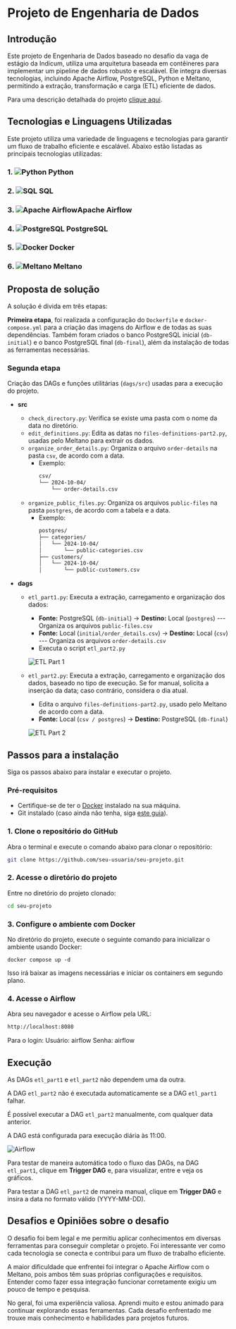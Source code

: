# Projeto de Engenharia de Dados

## Introdução

Este projeto de Engenharia de Dados baseado no desafio da vaga de estágio da Indicum, utiliza uma arquitetura baseada em contêineres para implementar um pipeline de dados robusto e escalável. Ele integra diversas tecnologias, incluindo Apache Airflow, PostgreSQL, Python e Meltano, permitindo a extração, transformação e carga (ETL) eficiente de dados.

Para uma descrição detalhada do projeto [clique aqui](link_para_a_descricao_detalhada).

## Tecnologias e Linguagens Utilizadas

Este projeto utiliza uma variedade de linguagens e tecnologias para garantir um fluxo de trabalho eficiente e escalável. Abaixo estão listadas as principais tecnologias utilizadas:

### 1. ![Python](https://raw.githubusercontent.com/devicons/devicon/master/icons/python/python-original.svg) **Python**
### 2. ![SQL](https://raw.githubusercontent.com/devicons/devicon/master/icons/sql/sql-original.svg) **SQL**
### 3. ![Apache Airflow](https://raw.githubusercontent.com/devicons/devicon/master/icons/apacheairflow/apacheairflow-original.svg)**Apache Airflow**
### 4. ![PostgreSQL](https://raw.githubusercontent.com/devicons/devicon/master/icons/postgresql/postgresql-original.svg) **PostgreSQL**
### 5. ![Docker](https://raw.githubusercontent.com/devicons/devicon/master/icons/docker/docker-original.svg) **Docker**
### 6. ![Meltano](https://raw.githubusercontent.com/meltano/meltano/main/docs/images/logo.png) **Meltano**

## Proposta de solução
A solução é divida em três etapas:

**Primeira etapa**, foi realizada a configuração do `Dockerfile` e `docker-compose.yml` para a criação das imagens do Airflow e de todas as suas dependências. Também foram criados o banco PostgreSQL inicial (`db-initial`) e o banco PostgreSQL final (`db-final`), além da instalação de todas as ferramentas necessárias.

### **Segunda etapa**
Criação das DAGs e funções utilitárias (`dags/src`) usadas para a execução do projeto.

- **src**
  - `check_directory.py`: Verifica se existe uma pasta com o nome da data no diretório.
  - `edit_definitions.py`: Edita as datas no `files-definitions-part2.py`, usadas pelo Meltano para extrair os dados.
  - `organize_order_details.py`: Organiza o arquivo `order-details` na pasta `csv`, de acordo com a data.
    - Exemplo:
      ```bash
      csv/
      └── 2024-10-04/
          └── order-details.csv
      ```
  - `organize_public_files.py`: Organiza os arquivos `public-files` na pasta `postgres`, de acordo com a tabela e a data.
    - Exemplo:
      ```bash
      postgres/
      ├── categories/
      │   └── 2024-10-04/
      │       └── public-categories.csv
      ├── customers/
      │   └── 2024-10-04/
      │       └── public-customers.csv
      ```

- **dags**
  - `etl_part1.py`: Executa a extração, carregamento e organização dos dados:
    - **Fonte:** PostgreSQL (`db-initial`) → **Destino:** Local (`postgres`) --- Organiza os arquivos `public-files.csv`
    - **Fonte:** Local (`initial/order_details.csv`) → **Destino:** Local (`csv`) --- Organiza os arquivos `order-details.csv`
    - Executa o script `etl_part2.py`
  
    ![ETL Part 1](imagens/etl_part1.png)

  - `etl_part2.py`: Executa a extração, carregamento e organização dos dados, baseado no tipo de execução. Se for manual, solicita a inserção da data; caso contrário, considera o dia atual.
    - Edita o arquivo `files-definitions-part2.py`, usado pelo Meltano de acordo com a data.
    - **Fonte:** Local (`csv / postgres`) → **Destino:** PostgreSQL (`db-final`)
  
    ![ETL Part 2](imagens/etl_part2.png)

## Passos para a instalação 

Siga os passos abaixo para instalar e executar o projeto.

### Pré-requisitos

- Certifique-se de ter o [Docker](https://docs.docker.com/get-docker/) instalado na sua máquina.
- Git instalado (caso ainda não tenha, siga [este guia](https://git-scm.com/book/en/v2/Getting-Started-Installing-Git)).

### 1. Clone o repositório do GitHub

Abra o terminal e execute o comando abaixo para clonar o repositório:

```bash
git clone https://github.com/seu-usuario/seu-projeto.git
```
### 2. Acesse o diretório do projeto

Entre no diretório do projeto clonado:

```bash
cd seu-projeto
```
### 3. Configure o ambiente com Docker

No diretório do projeto, execute o seguinte comando para inicializar o ambiente usando Docker:

```
docker compose up -d
```

Isso irá baixar as imagens necessárias e iniciar os containers em segundo plano.

### 4. Acesse o Airflow 

Abra seu navegador e acesse o Airflow pela URL:

```bash
http://localhost:8080
```

Para o login:
Usuário: airflow
Senha: airflow

## Execução 

As DAGs `etl_part1` e `etl_part2` não dependem uma da outra. 

A DAG `etl_part2` não é executada automaticamente se a DAG `etl_part1` falhar. 

É possível executar a DAG `etl_part2` manualmente, com qualquer data anterior. 

A DAG está configurada para execução diária às 11:00.

![Airflow](imagens/airflow.png)

Para testar de maneira automática todo o fluxo das DAGs, na DAG `etl_part1`, clique em **Trigger DAG** e, para visualizar, entre e veja os gráficos. 

Para testar a DAG `etl_part2` de maneira manual, clique em **Trigger DAG** e insira a data no formato válido (YYYY-MM-DD).


## Desafios e Opiniões sobre o desafio

O desafio foi bem legal e me permitiu aplicar conhecimentos em diversas ferramentas para conseguir completar o projeto. Foi interessante ver como cada tecnologia se conecta e contribui para um fluxo de trabalho eficiente.

A maior dificuldade que enfrentei foi integrar o Apache Airflow com o Meltano, pois ambos têm suas próprias configurações e requisitos. Entender como fazer essa integração funcionar corretamente exigiu um pouco de tempo e pesquisa.

No geral, foi uma experiência valiosa. Aprendi muito e estou animado para continuar explorando essas ferramentas. Cada desafio enfrentado me trouxe mais conhecimento e habilidades para projetos futuros.



